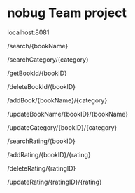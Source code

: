 # nobug Team project

localhost:8081

/search/{bookName}

/searchCategory/{category}

/getBookId/{bookID}

/deleteBookId/{bookID}

/addBook/{bookName}/{category}

/updateBookName/{bookID}/{bookName}

/updateCategory/{bookID}/{category}

/searchRating/{bookID}

/addRating/{bookID}/{rating}

/deleteRating/{ratingID}

/updateRating/{ratingID}/{rating}